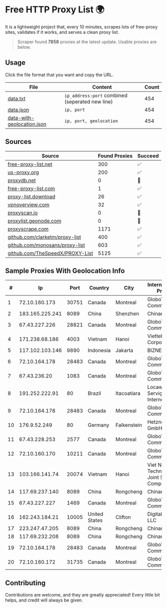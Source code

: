 
# Free HTTP Proxy List 🌍

It is a lightweight project that, every 10 minutes, scrapes lots of free-proxy sites, validates if it works, and serves a clean proxy list.


> Scraper found **7858** proxies at the latest update. Usable proxies are below.

## Usage

Click the file format that you want and copy the URL.


|File|Content|Count|
|----|-------|-----|
|[data.txt](https://raw.githubusercontent.com/themiralay/Proxy-List-World/master/data.txt)|`ip_address:port` combined (seperated new line)|454|
|[data.json](https://raw.githubusercontent.com/themiralay/Proxy-List-World/master/data.json)|`ip, port`|454|
|[data-with-geolocation.json](https://raw.githubusercontent.com/themiralay/Proxy-List-World/master/data-with-geolocation.json)|`ip, port, geolocation`|454|

## Sources

|Source|Found Proxies|Succeed|
|------|-------------|-------|
|[free-proxy-list.net](https://free-proxy-list.net)|300|✅|
|[us-proxy.org](https://www.us-proxy.org)|200|✅|
|[proxydb.net](http://proxydb.net)|0|🚫|
|[free-proxy-list.com](https://free-proxy-list.com/?page=&port=&type%5B%5D=http&type%5B%5D=https&up_time=0&search=Search)|1|✅|
|[proxy-list.download](https://www.proxy-list.download/HTTP)|26|✅|
|[vpnoverview.com](https://vpnoverview.com/privacy/anonymous-browsing/free-proxy-servers)|32|✅|
|[proxyscan.io](https://www.proxyscan.io)|0|🚫|
|[proxylist.geonode.com](https://proxylist.geonode.com/api/proxy-list?limit=300&page=1&sort_by=lastChecked&sort_type=desc&protocols=http,https)|0|🚫|
|[proxyscrape.com](https://api.proxyscrape.com/v2/?request=displayproxies&protocol=http&timeout=10000&country=all&ssl=all&anonymity=all)|1171|✅|
|[github.com/clarketm/proxy-list](https://raw.githubusercontent.com/clarketm/proxy-list/master/proxy-list-raw.txt)|400|✅|
|[github.com/monosans/proxy-list](https://raw.githubusercontent.com/monosans/proxy-list/main/proxies/http.txt)|603|✅|
|[github.com/TheSpeedX/PROXY-List](https://raw.githubusercontent.com/TheSpeedX/PROXY-List/master/http.txt)|5125|✅|


## Sample Proxies With Geolocation Info

|#|Ip|Port|Country|City|Internet Service Provider|
|-|--|----|-------|----|-------------------------|
|1|72.10.160.173|30751|Canada|Montreal|GloboTech Communications|
|2|183.165.225.241|8089|China|Shenzhen|Chinanet|
|3|67.43.227.226|28821|Canada|Montreal|GloboTech Communications|
|4|171.238.68.186|4003|Vietnam|Hanoi|Viettel Corporation|
|5|117.102.103.146|9890|Indonesia|Jakarta|BIZNET|
|6|72.10.164.178|28483|Canada|Montreal|GloboTech Communications|
|7|67.43.236.20|1083|Canada|Montreal|GloboTech Communications|
|8|191.252.222.91|80|Brazil|Itacoatiara|Locaweb Serviços de Internet S/A|
|9|72.10.164.178|28483|Canada|Montreal|GloboTech Communications|
|10|176.9.52.249|80|Germany|Falkenstein|Hetzner Online GmbH|
|11|67.43.228.253|2577|Canada|Montreal|GloboTech Communications|
|12|72.10.160.170|10211|Canada|Montreal|GloboTech Communications|
|13|103.166.141.74|20074|Vietnam|Hanoi|Viet NAM Cloud Technology Joint Stock Company|
|14|117.69.237.140|8089|China|Rongcheng|Chinanet|
|15|67.43.227.227|1469|Canada|Montreal|GloboTech Communications|
|16|162.243.184.21|10005|United States|Clifton|DigitalOcean, LLC|
|17|223.247.47.205|8089|China|Rongcheng|Chinanet|
|18|117.69.232.208|8089|China|Rongcheng|Chinanet|
|19|72.10.164.178|28483|Canada|Montreal|GloboTech Communications|
|20|72.10.160.172|31735|Canada|Montreal|GloboTech Communications|



## Contributing

Contributions are welcome, and they are greatly appreciated! Every
little bit helps, and credit will always be given.

